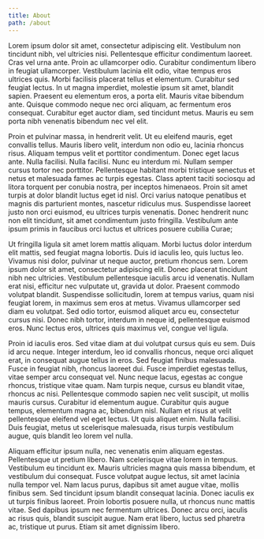 ```yaml
---
title: About
path: /about
---
```


Lorem ipsum dolor sit amet, consectetur adipiscing elit. Vestibulum non tincidunt nibh, vel ultricies nisi. Pellentesque efficitur condimentum laoreet. Cras vel urna ante. Proin ac ullamcorper odio. Curabitur condimentum libero in feugiat ullamcorper. Vestibulum lacinia elit odio, vitae tempus eros ultrices quis. Morbi facilisis placerat tellus et elementum. Curabitur sed feugiat lectus. In ut magna imperdiet, molestie ipsum sit amet, blandit sapien. Praesent eu elementum eros, a porta elit. Mauris vitae bibendum ante. Quisque commodo neque nec orci aliquam, ac fermentum eros consequat. Curabitur eget auctor diam, sed tincidunt metus. Mauris eu sem porta nibh venenatis bibendum nec vel elit.

Proin et pulvinar massa, in hendrerit velit. Ut eu eleifend mauris, eget convallis tellus. Mauris libero velit, interdum non odio eu, lacinia rhoncus risus. Aliquam tempus velit et porttitor condimentum. Donec eget lacus ante. Nulla facilisi. Nulla facilisi. Nunc eu interdum mi. Nullam semper cursus tortor nec porttitor. Pellentesque habitant morbi tristique senectus et netus et malesuada fames ac turpis egestas. Class aptent taciti sociosqu ad litora torquent per conubia nostra, per inceptos himenaeos. Proin sit amet turpis at dolor blandit luctus eget id nisl. Orci varius natoque penatibus et magnis dis parturient montes, nascetur ridiculus mus. Suspendisse laoreet justo non orci euismod, eu ultrices turpis venenatis. Donec hendrerit nunc non elit tincidunt, sit amet condimentum justo fringilla. Vestibulum ante ipsum primis in faucibus orci luctus et ultrices posuere cubilia Curae;

Ut fringilla ligula sit amet lorem mattis aliquam. Morbi luctus dolor interdum elit mattis, sed feugiat magna lobortis. Duis id iaculis leo, quis luctus leo. Vivamus nisi dolor, pulvinar ut neque auctor, pretium rhoncus sem. Lorem ipsum dolor sit amet, consectetur adipiscing elit. Donec placerat tincidunt nibh nec ultricies. Vestibulum pellentesque iaculis arcu id venenatis. Nullam erat nisi, efficitur nec vulputate ut, gravida ut dolor. Praesent commodo volutpat blandit. Suspendisse sollicitudin, lorem at tempus varius, quam nisi feugiat lorem, in maximus sem eros at metus. Vivamus ullamcorper sed diam eu volutpat. Sed odio tortor, euismod aliquet arcu eu, consectetur cursus nisi. Donec nibh tortor, interdum in neque id, pellentesque euismod eros. Nunc lectus eros, ultrices quis maximus vel, congue vel ligula.

Proin id iaculis eros. Sed vitae diam at dui volutpat cursus quis eu sem. Duis id arcu neque. Integer interdum, leo id convallis rhoncus, neque orci aliquet erat, in consequat augue tellus in eros. Sed feugiat finibus malesuada. Fusce in feugiat nibh, rhoncus laoreet dui. Fusce imperdiet egestas tellus, vitae semper arcu consequat vel. Nunc neque lacus, egestas ac congue rhoncus, tristique vitae quam. Nam turpis neque, cursus eu blandit vitae, rhoncus ac nisi. Pellentesque commodo sapien nec velit suscipit, ut mollis mauris cursus. Curabitur id elementum augue. Curabitur quis augue tempus, elementum magna ac, bibendum nisl. Nullam et risus at velit pellentesque eleifend vel eget lectus. Ut quis aliquet enim. Nulla facilisi. Duis feugiat, metus ut scelerisque malesuada, risus turpis vestibulum augue, quis blandit leo lorem vel nulla.

Aliquam efficitur ipsum nulla, nec venenatis enim aliquam egestas. Pellentesque ut pretium libero. Nam scelerisque vitae lorem in tempus. Vestibulum eu tincidunt ex. Mauris ultricies magna quis massa bibendum, et vestibulum dui consequat. Fusce volutpat augue lectus, sit amet lacinia nulla tempor vel. Nam lacus purus, dapibus sit amet augue vitae, mollis finibus sem. Sed tincidunt ipsum blandit consequat lacinia. Donec iaculis ex ut turpis finibus laoreet. Proin lobortis posuere nulla, ut rhoncus nunc mattis vitae. Sed dapibus ipsum nec fermentum ultrices. Donec arcu orci, iaculis ac risus quis, blandit suscipit augue. Nam erat libero, luctus sed pharetra ac, tristique ut purus. Etiam sit amet dignissim libero.